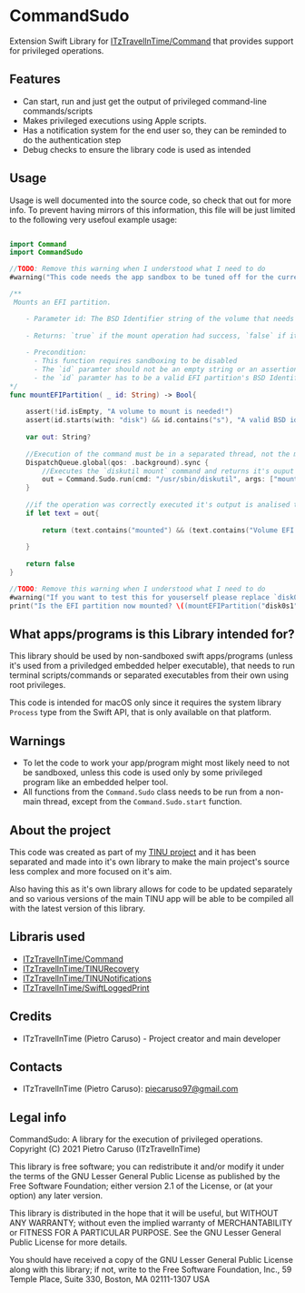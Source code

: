 # CommandSudo
Extension Swift Library for [ITzTravelInTime/Command](https://github.com/ITzTravelInTime/Command) that provides support for privileged operations.

## Features

- Can start, run and just get the output of privileged command-line commands/scripts
- Makes privileged executions using Apple scripts.
- Has a notification system for the end user so, they can be reminded to do the authentication step
- Debug checks to ensure the library code is used as intended

## Usage

Usage is well documented into the source code, so check that out for more info. To prevent having mirrors of this information, this file will be just limited to the following very usefoul example usage:

```swift

import Command
import CommandSudo

//TODO: Remove this warning when I understood what I need to do
#warning("This code needs the app sandbox to be tuned off for the current project! (unless you decide to execute an embedded executable inside your app's bundle)")

/**
 Mounts an EFI partition.

    - Parameter id: The BSD Identifier string of the volume that needs mounting.
    
    - Returns: `true` if the mount operation had success, `false` if it failed.
    
    - Precondition:
      - This function requires sandboxing to be disabled
      - The `id` paramter should not be an empty string or an assertion error will be triggered.
      - the `id` paramter has to be a valid EFI partition's BSD Identifier, like: `disk0s1`, `disk2s1`, `disk3s1`, ... and so on.
*/
func mountEFIPartition( _ id: String) -> Bool{
    
    assert(!id.isEmpty, "A volume to mount is needed!")
    assert(id.starts(with: "disk") && id.contains("s"), "A valid BSD idefier for the volume is needed")
    
    var out: String?
        
    //Execution of the command must be in a separated thread, not the main!
    DispatchQueue.global(qos: .background).sync {
        //Executes the `diskutil mount` command and returns it's ouput as a string if the operation was executed correctly.
        out = Command.Sudo.run(cmd: "/usr/sbin/diskutil", args: ["mount \(id)"])?.outputString()
    }
    
    //if the operation was correctly executed it's output is analised to determinate if the mount operation had success.
    if let text = out{
    
        return (text.contains("mounted") && (text.contains("Volume EFI on") || text.contains("Volume (null) on") || (text.contains("Volume ") && text.contains("on")))) || (text.isEmpty)
    
    }
    
    return false
}

//TODO: Remove this warning when I understood what I need to do
#warning("If you want to test this for youserself please replace `disk0s1` with the BSD ID of the volume you want to get mounted")
print("Is the EFI partition now mounted? \((mountEFIPartition("disk0s1") ? "Yes" : "No"))")

```

## What apps/programs is this Library intended for?

This library should be used by non-sandboxed swift apps/programs (unless it's used from a priviledged embedded helper executable), that needs to run terminal scripts/commands or separated executables from their own using root privileges.

This code is intended for macOS only since it requires the system library `Process` type from the Swift API, that is only available on that platform.

## **Warnings**

 - To let the code to work your app/program might most likely need to not be sandboxed, unless this code is used only by some privileged program like an embedded helper tool.
 - All functions from the `Command.Sudo` class needs to be run from a non-main thread, except from the `Command.Sudo.start` function.

## About the project

This code was created as part of my [TINU project](https://github.com/ITzTravelInTime/TINU) and it has been separated and made into it's own library to make the main project's source less complex and more focused on it's aim. 

Also having this as it's own library allows for code to be updated separately and so various versions of the main TINU app will be able to be compiled all with the latest version of this library.

## Libraris used
- [ITzTravelInTime/Command](https://github.com/ITzTravelInTime/Command)
- [ITzTravelInTime/TINURecovery](https://github.com/ITzTravelInTime/TINURecovery)
- [ITzTravelInTime/TINUNotifications](https://github.com/ITzTravelInTime/TINUNotifications)
- [ITzTravelInTime/SwiftLoggedPrint](https://github.com/ITzTravelInTime/SwiftLoggedPrint)

## Credits

 - ITzTravelInTime (Pietro Caruso) - Project creator and main developer

## Contacts

 - ITzTravelInTime (Pietro Caruso): piecaruso97@gmail.com

## Legal info

CommandSudo: A library for the execution of privileged operations.
Copyright (C) 2021 Pietro Caruso (ITzTravelInTime)

This library is free software; you can redistribute it and/or modify it under the terms of the GNU Lesser General Public License as published by the Free Software Foundation; either version 2.1 of the License, or (at your option) any later version.

This library is distributed in the hope that it will be useful, but WITHOUT ANY WARRANTY; without even the implied warranty of MERCHANTABILITY or FITNESS FOR A PARTICULAR PURPOSE. See the GNU Lesser General Public License for more details.

You should have received a copy of the GNU Lesser General Public License along with this library; if not, write to the Free Software Foundation, Inc., 59 Temple Place, Suite 330, Boston, MA 02111-1307 USA
